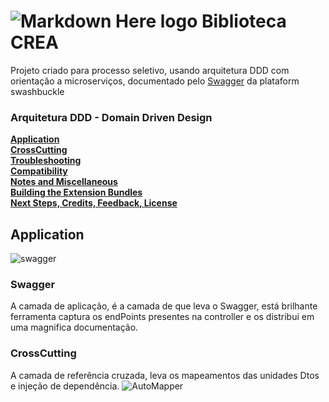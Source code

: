 # ![Markdown Here logo](https://raw.github.com/adam-p/markdown-here/master/src/common/images/icon48.png) Biblioteca CREA
Projeto criado para processo seletivo, usando arquitetura DDD com orientação a microserviços, documentado pelo [Swagger](https://swagger.io/) da plataform swashbuckle

### Arquitetura DDD - Domain Driven Design
**[Application](#Application)**<br>
**[CrossCutting](#CrossCutting)**<br>
**[Troubleshooting](#troubleshooting)**<br>
**[Compatibility](#compatibility)**<br>
**[Notes and Miscellaneous](#notes-and-miscellaneous)**<br>
**[Building the Extension Bundles](#building-the-extension-bundles)**<br>
**[Next Steps, Credits, Feedback, License](#next-steps)**<br>

## Application

![swagger](https://miro.medium.com/max/690/1*3SjT2Dw7tiFFRoEIBbbKvQ.png)

### Swagger 

A camada de aplicação, é a camada de que leva o Swagger, está brilhante ferramenta captura os endPoints presentes na controller e os distribui em uma magnifica documentação.
![]()


### CrossCutting

A camada de referência cruzada, leva os mapeamentos das unidades Dtos e injeção de dependência.
![AutoMapper](https://miro.medium.com/max/700/1*VstWEsGPYwhDG2-KOBVrNQ.png)
